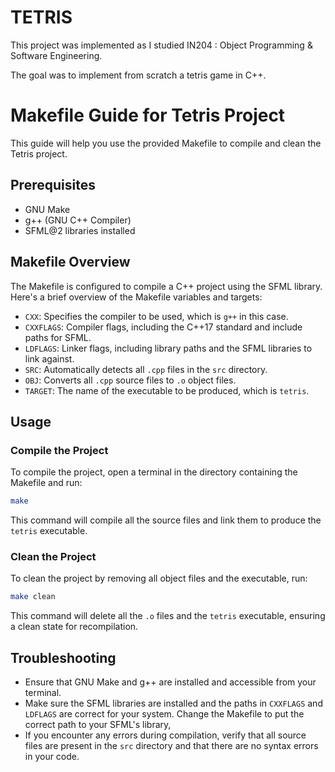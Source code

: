 # TETRIS

This project was implemented as I studied IN204 : Object Programming & Software Engineering.

The goal was to implement from scratch a tetris game in C++.


# Makefile Guide for Tetris Project

This guide will help you use the provided Makefile to compile and clean the Tetris project.

## Prerequisites

- GNU Make
- g++ (GNU C++ Compiler)
- SFML@2 libraries installed

## Makefile Overview

The Makefile is configured to compile a C++ project using the SFML library. Here's a brief overview of the Makefile variables and targets:

- `CXX`: Specifies the compiler to be used, which is `g++` in this case.
- `CXXFLAGS`: Compiler flags, including the C++17 standard and include paths for SFML.
- `LDFLAGS`: Linker flags, including library paths and the SFML libraries to link against.
- `SRC`: Automatically detects all `.cpp` files in the `src` directory.
- `OBJ`: Converts all `.cpp` source files to `.o` object files.
- `TARGET`: The name of the executable to be produced, which is `tetris`.

## Usage

### Compile the Project

To compile the project, open a terminal in the directory containing the Makefile and run:

```bash
make
```

This command will compile all the source files and link them to produce the `tetris` executable.

### Clean the Project

To clean the project by removing all object files and the executable, run:

```bash
make clean
```

This command will delete all the `.o` files and the `tetris` executable, ensuring a clean state for recompilation.

## Troubleshooting

- Ensure that GNU Make and g++ are installed and accessible from your terminal.
- Make sure the SFML libraries are installed and the paths in `CXXFLAGS` and `LDFLAGS` are correct for your system. Change the Makefile to put the correct path to your SFML's library,
- If you encounter any errors during compilation, verify that all source files are present in the `src` directory and that there are no syntax errors in your code.
